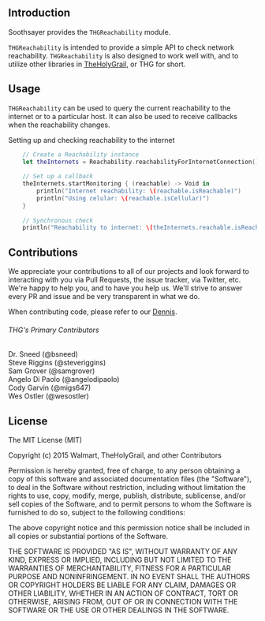## Introduction

Soothsayer provides the `THGReachability` module.

`THGReachability` is intended to provide a simple API to check network reachability. `THGReachability` is also designed to work well with, and to utilize other libraries in [TheHolyGrail](https://github.com/TheHolyGrail), or THG for short.

## Usage

`THGReachability` can be used to query the current reachability to the internet or to a particular host. It can also be used to receive callbacks when the reachability changes.

Setting up and checking reachability to the internet

```Swift
    // Create a Reachability instance
    let theInternets = Reachability.reachabilityForInternetConnection()
    
    // Set up a callback
    theInternets.startMonitoring { (reachable) -> Void in
        println("Internet reachability: \(reachable.isReachable)")
        println("Using celular: \(reachable.isCellular)")
    }
    
    // Synchronous check
    println("Reachability to internet: \(theInternets.reachable.isReachable)")
```

## Contributions

We appreciate your contributions to all of our projects and look forward to interacting with you via Pull Requests, the issue tracker, via Twitter, etc.  We're happy to help you, and to have you help us.  We'll strive to answer every PR and issue and be very transparent in what we do.

When contributing code, please refer to our [Dennis](https://github.com/TheHolyGrail/Dennis).

###### THG's Primary Contributors

Dr. Sneed (@bsneed)<br>
Steve Riggins (@steveriggins)<br>
Sam Grover (@samgrover)<br>
Angelo Di Paolo (@angelodipaolo)<br>
Cody Garvin (@migs647)<br>
Wes Ostler (@wesostler)<br>

## License

The MIT License (MIT)

Copyright (c) 2015 Walmart, TheHolyGrail, and other Contributors

Permission is hereby granted, free of charge, to any person obtaining a copy
of this software and associated documentation files (the "Software"), to deal
in the Software without restriction, including without limitation the rights
to use, copy, modify, merge, publish, distribute, sublicense, and/or sell
copies of the Software, and to permit persons to whom the Software is
furnished to do so, subject to the following conditions:

The above copyright notice and this permission notice shall be included in all
copies or substantial portions of the Software.

THE SOFTWARE IS PROVIDED "AS IS", WITHOUT WARRANTY OF ANY KIND, EXPRESS OR
IMPLIED, INCLUDING BUT NOT LIMITED TO THE WARRANTIES OF MERCHANTABILITY,
FITNESS FOR A PARTICULAR PURPOSE AND NONINFRINGEMENT. IN NO EVENT SHALL THE
AUTHORS OR COPYRIGHT HOLDERS BE LIABLE FOR ANY CLAIM, DAMAGES OR OTHER
LIABILITY, WHETHER IN AN ACTION OF CONTRACT, TORT OR OTHERWISE, ARISING FROM,
OUT OF OR IN CONNECTION WITH THE SOFTWARE OR THE USE OR OTHER DEALINGS IN THE
SOFTWARE.




